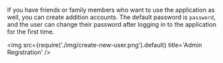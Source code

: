 If you have friends or family members who want to use the application as well, you can create addition accounts. The default password is `password`, and the user can change their password after logging in to the application for the first time.

<img src={require('./img/create-new-user.png').default} title='Admin Registration' />
